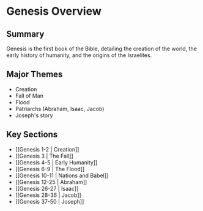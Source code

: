 # Genesis Overview

## Summary
Genesis is the first book of the Bible, detailing the creation of the world, the early history of humanity, and the origins of the Israelites.

## Major Themes
- Creation
- Fall of Man
- Flood
- Patriarchs (Abraham, Isaac, Jacob)
- Joseph's story

## Key Sections
- [[Genesis 1-2 | Creation]]
- [[Genesis 3 | The Fall]]
- [[Genesis 4-5 | Early Humanity]]
- [[Genesis 6-9 | The Flood]]
- [[Genesis 10-11 | Nations and Babel]]
- [[Genesis 12-25 | Abraham]]
- [[Genesis 26-27 | Isaac]]
- [[Genesis 28-36 | Jacob]]
- [[Genesis 37-50 | Joseph]]

